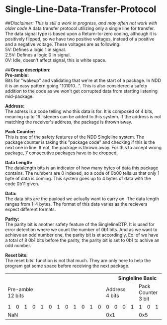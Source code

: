 # Single-Line-Data-Transfer-Protocol
##*Disclaimer: This is still a work in progress, and may often not work with older code*
A data transfer protocol utilizing only a single line for transfer. The data signal type is based upon a Return-to-zero coding, although it is positively flipped, so we have two positive voltages, instead of a positive and a negative voltage. These voltages are as following:  
5V: Defines a logic 1 in signal.  
2.5V: Defines a logic 0 in signal.  
0V: Idle, doesn't affect signal, this is white space.  

##<b>Group description:</b>  
<b>Pre-amble:</b>  
Bits for "wakeup" and validating that we're at the start of a package. In NDD it is an easy pattern going "101010...". This is also considered a safety addition to the code as we won't get corrupted data from starting listening mid-package.

<b>Address:</b>  
The adress is a code telling who this data is for. It is composed of 4 bits, meaning up to 16 listeners can be added to this system. If the address is not matching the receiver's address, the package is thrown away.

<b>Pack Counter:</b>  
This is one of the safety features of the NDD Singleline system. The package counter is taking this "package code" and checking if this is the next one in line. If not, the package is thrown away. For this to accept wrong package, 7 consecutive packages have to be dropped.

<b>Data Length:</b>  
The datalength bits is an indicator of how many bytes of data this package contains. The numbers are 0 indexed, so a code of 0b00 tells us that only 1 byte of data is coming. This system goes up to 4 bytes of data with the code 0b11 given.

<b>Data:</b>  
The data bits are the payload we actually want to carry on. The data length ranges from 1-4 bytes. The format of this data varies as the recievers expect different formats.

<b>Parity:</b>  
The parity bit is another safety feature of the SinglelineDTP. It is used for error detection where we count the number of 0b1 bits. And as we want to achieve an odd number one, the parity bit is et accordingly. Ex. of we have a total of 8 0b1 bits before the parity, the parity bit is set to 0b1 to achive an odd number.

<b>Reset bits:</b>  
The reset bits' function is not that much. They are only here to help the program get some space before receiving the next package.


<table>
		<tbody>
			<tr>
				<th colspan="31"><b>Singleline Basic</b></th>
			</tr>
			<tr>
				<td colspan="12">Pre-amble <br> 12 bits</td>
				<td colspan="4">Address<br>4 bits</td>
				<td colspan="3">Pack Counter<br> 3 bit</td>
				<td colspan="8">Data<br>8 bits</td>
				<td colspan="1">Parity<br>1 bit</td>
				<td colspan="3">Reset <br> 3 bits (0)</td>
			</tr>
			<tr>
				<td>1</td>
				<td>0</td>
				<td>1</td>
				<td>0</td>
				<td>1</td>
				<td>0</td>
				<td>1</td>
				<td>0</td>
				<td>1</td>
				<td>0</td>
				<td>1</td>
				<td>0</td>
				<td>0</td>
				<td>0</td>
				<td>0</td>
 				<td>1</td>
				<td>1</td>
				<td>0</td>
 				<td>1</td>
				<td>1</td>
				<td>0</td>
 				<td>1</td>
				<td>0</td>
				<td>1</td>
 				<td>0</td>
 				<td>0</td>
 				<td>1</td>
 				<td>0</td>
 				<td>0</td>
 				<td>0</td>
 				<td>0</td>
			</tr>
			<tr>
				<td colspan="12">NaN</td>
				<td colspan="4">0x1</td>
				<td colspan="3">0x5</td>
				<td colspan="8">0xA9</td>
				<td colspan="1">0</td>
				<td colspan="3">Zero</td>
			</tr>
		</tbody> 
	</table>
	<br>  
